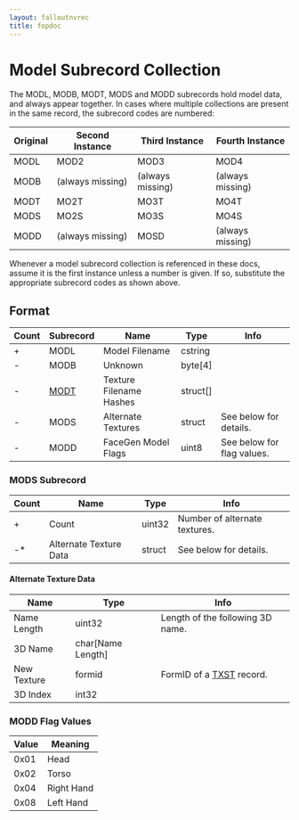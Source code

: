```yaml
---
layout: falloutnvrec
title: fopdoc
---
```

Model Subrecord Collection
==========================

The MODL, MODB, MODT, MODS and MODD subrecords hold model data, and always appear together. In cases where multiple collections are present in the same record, the subrecord codes are numbered:

Original | Second Instance | Third Instance | Fourth Instance
---------|-----------------|----------------|----------------
MODL | MOD2 | MOD3 | MOD4
MODB | (always missing) | (always missing) | (always missing)
MODT | MO2T | MO3T | MO4T
MODS | MO2S | MO3S | MO4S
MODD | (always missing) | MOSD | (always missing)

Whenever a model subrecord collection is referenced in these docs, assume it is the first instance unless a number is given. If so, substitute the appropriate subrecord codes as shown above.

## Format

Count | Subrecord | Name | Type | Info
------|-----------|------|------|-----
+ | MODL | Model Filename | cstring |
- | MODB | Unknown | byte[4] |
- | [MODT](Subrecords/MODT.md) | Texture Filename Hashes | struct[] |
- | MODS | Alternate Textures | struct | See below for details.
- | MODD | FaceGen Model Flags | uint8 | See below for flag values.

### MODS Subrecord

Count | Name | Type | Info
------|------|------|-----
+ | Count | uint32 | Number of alternate textures.
-* | Alternate Texture Data | struct | See below for details.

#### Alternate Texture Data

Name | Type | Info
-----|------|-----
Name Length | uint32 | Length of the following 3D name.
3D Name | char[Name Length] |
New Texture | formid | FormID of a [TXST](../TXST.md) record.
3D Index | int32 |

### MODD Flag Values

Value | Meaning
------|--------
0x01 | Head
0x02 | Torso
0x04 | Right Hand
0x08 | Left Hand
